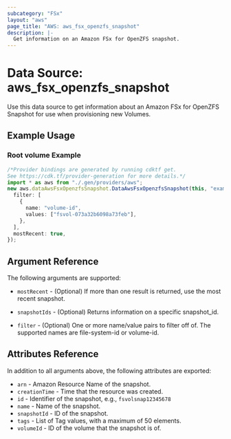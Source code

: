 ```yaml
---
subcategory: "FSx"
layout: "aws"
page_title: "AWS: aws_fsx_openzfs_snapshot"
description: |-
  Get information on an Amazon FSx for OpenZFS snapshot.
---
```


# Data Source: aws\_fsx\_openzfs\_snapshot

Use this data source to get information about an Amazon FSx for OpenZFS Snapshot for use when provisioning new Volumes.

## Example Usage

### Root volume Example

```typescript
/*Provider bindings are generated by running cdktf get.
See https://cdk.tf/provider-generation for more details.*/
import * as aws from "./.gen/providers/aws";
new aws.dataAwsFsxOpenzfsSnapshot.DataAwsFsxOpenzfsSnapshot(this, "example", {
  filter: [
    {
      name: "volume-id",
      values: ["fsvol-073a32b6098a73feb"],
    },
  ],
  mostRecent: true,
});

```

## Argument Reference

The following arguments are supported:

*   `mostRecent` - (Optional) If more than one result is returned, use the most recent snapshot.

*   `snapshotIds` - (Optional) Returns information on a specific snapshot\_id.

*   `filter` - (Optional) One or more name/value pairs to filter off of. The
    supported names are file-system-id or volume-id.

## Attributes Reference

In addition to all arguments above, the following attributes are exported:

* `arn` - Amazon Resource Name of the snapshot.
* `creationTime` - Time that the resource was created.
* `id` - Identifier of the snapshot, e.g., `fsvolsnap12345678`
* `name` - Name of the snapshot.
* `snapshotId` - ID of the snapshot.
* `tags` - List of Tag values, with a maximum of 50 elements.
* `volumeId` - ID of the volume that the snapshot is of.
